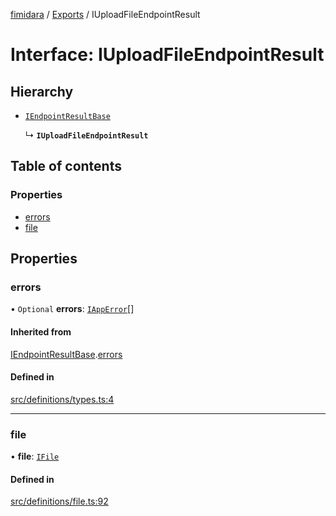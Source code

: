 [fimidara](../README.md) / [Exports](../modules.md) / IUploadFileEndpointResult

# Interface: IUploadFileEndpointResult

## Hierarchy

- [`IEndpointResultBase`](IEndpointResultBase.md)

  ↳ **`IUploadFileEndpointResult`**

## Table of contents

### Properties

- [errors](IUploadFileEndpointResult.md#errors)
- [file](IUploadFileEndpointResult.md#file)

## Properties

### errors

• `Optional` **errors**: [`IAppError`](IAppError.md)[]

#### Inherited from

[IEndpointResultBase](IEndpointResultBase.md).[errors](IEndpointResultBase.md#errors)

#### Defined in

[src/definitions/types.ts:4](https://github.com/softkave/files-js/blob/353a07f/src/definitions/types.ts#L4)

___

### file

• **file**: [`IFile`](IFile.md)

#### Defined in

[src/definitions/file.ts:92](https://github.com/softkave/files-js/blob/353a07f/src/definitions/file.ts#L92)
